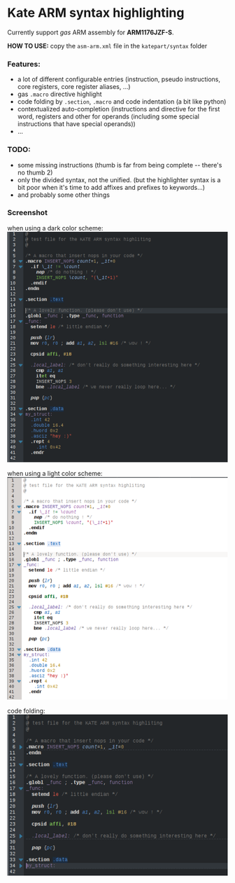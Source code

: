 # Kate ARM syntax highlighting

Currently support _gas_ ARM assembly for **ARM1176JZF-S**.

**HOW TO USE:** copy the `asm-arm.xml` file in the `katepart/syntax` folder


### Features:
  - a lot of different configurable entries (instruction, pseudo instructions, core registers, core register aliases, ...)
  - gas `.macro` directive highlight
  - code folding by `.section`, `.macro` and code indentation (a bit like python)
  - contextualized auto-completion (instructions and directive for the first word, registers and other for operands (including some special instructions that have special operands))
  - ...

### TODO:
  - some missing instructions (thumb is far from being complete -- there's no thumb 2)
  - only the divided syntax, not the unified. (but the highlighter syntax is a bit poor when it's time to add affixes and prefixes to keywords...)
  - and probably some other things

### Screenshot

when using a dark color scheme:
![syntax highlight screenshot](screenshot/arm-asm-1.png)

when using a light color scheme:
![syntax highlight screenshot](screenshot/arm-asm-2.png)

code folding:
![syntax highlight screenshot](screenshot/arm-asm-3.png)
